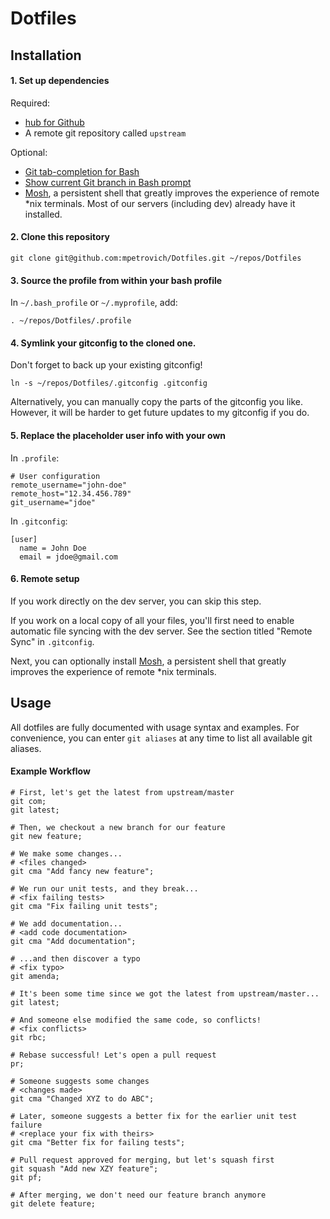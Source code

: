 Dotfiles
========

Installation
----


#### 1. Set up dependencies

Required:
- [hub for Github](http://hub.github.com/)
- A remote git repository called `upstream`

Optional:
- [Git tab-completion for Bash](https://github.com/bobthecow/git-flow-completion/wiki/Install-Bash-git-completion)
- [Show current Git branch in Bash prompt](https://github.com/jimeh/git-aware-prompt)
- [Mosh](http://mosh.mit.edu/), a persistent shell that greatly improves the experience of remote *nix terminals. Most of our servers (including dev) already have it installed.


#### 2. Clone this repository

```shell
git clone git@github.com:mpetrovich/Dotfiles.git ~/repos/Dotfiles
```


#### 3. Source the profile from within your bash profile

In `~/.bash_profile` or `~/.myprofile`, add:
```shell
. ~/repos/Dotfiles/.profile
```


#### 4. Symlink your gitconfig to the cloned one.

Don't forget to back up your existing gitconfig!
```shell
ln -s ~/repos/Dotfiles/.gitconfig .gitconfig
```

Alternatively, you can manually copy the parts of the gitconfig you like. However, it will be harder to get future updates to my gitconfig if you do.


#### 5. Replace the placeholder user info with your own

In `.profile`:
```shell
# User configuration
remote_username="john-doe"
remote_host="12.34.456.789"
git_username="jdoe"
```

In `.gitconfig`:
```shell
[user]
  name = John Doe
  email = jdoe@gmail.com
```


#### 6. Remote setup

If you work directly on the dev server, you can skip this step.

If you work on a local copy of all your files, you'll first need to enable automatic file syncing with the dev server. See the section titled "Remote Sync" in `.gitconfig`.

Next, you can optionally install [Mosh](http://mosh.mit.edu/), a persistent shell that greatly improves the experience of remote *nix terminals.


Usage
----


All dotfiles are fully documented with usage syntax and examples. For convenience, you can enter `git aliases` at any time to list all available git aliases.

#### Example Workflow

    # First, let's get the latest from upstream/master
    git com;
    git latest;

    # Then, we checkout a new branch for our feature
    git new feature;

    # We make some changes...
    # <files changed>
    git cma "Add fancy new feature";

    # We run our unit tests, and they break...
    # <fix failing tests>
    git cma "Fix failing unit tests";

    # We add documentation...
    # <add code documentation>
    git cma "Add documentation";

    # ...and then discover a typo
    # <fix typo>
    git amenda;

    # It's been some time since we got the latest from upstream/master...
    git latest;

    # And someone else modified the same code, so conflicts!
    # <fix conflicts>
    git rbc;

    # Rebase successful! Let's open a pull request
    pr;

    # Someone suggests some changes
    # <changes made>
    git cma "Changed XYZ to do ABC";

    # Later, someone suggests a better fix for the earlier unit test failure
    # <replace your fix with theirs>
    git cma "Better fix for failing tests";

    # Pull request approved for merging, but let's squash first
    git squash "Add new XZY feature";
    git pf;

    # After merging, we don't need our feature branch anymore
    git delete feature;
